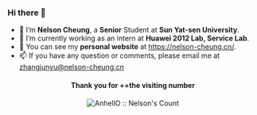 ### Hi there 👋

- :whale: I’m **Nelson Cheung**, a **Senior** Student at **Sun Yat-sen University**.
- 🌱 I’m currently working as an intern at **Huawei 2012 Lab, Service Lab**.
- :eyes: You can see my **personal website** at https://nelson-cheung.cn/.
- 📫 If you have any question or comments, please email me at zhangjunyu@nelson-cheung.cn

<h4 align="center">Thank you for ++the visiting number</h4>

<p align="center"><img src="https://profile-counter.glitch.me/{NelsonCheung688585}/count.svg" alt="AnhellO :: Nelson's Count" /></p>

